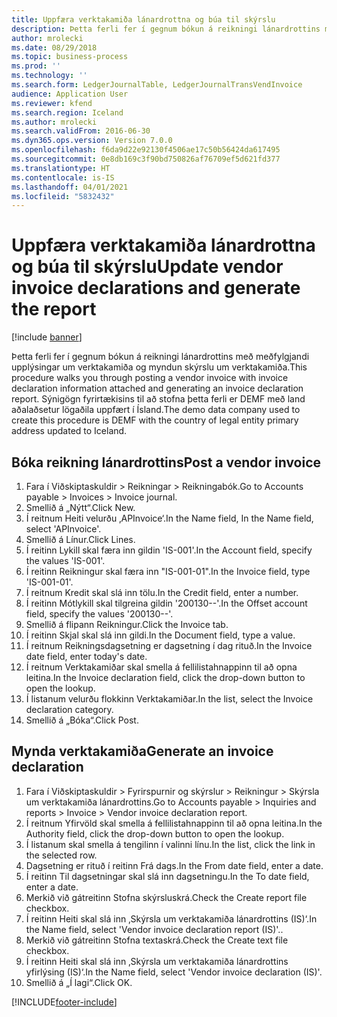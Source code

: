 ```yaml
---
title: Uppfæra verktakamiða lánardrottna og búa til skýrslu
description: Þetta ferli fer í gegnum bókun á reikningi lánardrottins með meðfylgjandi upplýsingar um verktakamiða og myndun skýrslu um verktakamiða.
author: mrolecki
ms.date: 08/29/2018
ms.topic: business-process
ms.prod: ''
ms.technology: ''
ms.search.form: LedgerJournalTable, LedgerJournalTransVendInvoice
audience: Application User
ms.reviewer: kfend
ms.search.region: Iceland
ms.author: mrolecki
ms.search.validFrom: 2016-06-30
ms.dyn365.ops.version: Version 7.0.0
ms.openlocfilehash: f6da9d22e92130f4506ae17c50b56424da617495
ms.sourcegitcommit: 0e8db169c3f90bd750826af76709ef5d621fd377
ms.translationtype: HT
ms.contentlocale: is-IS
ms.lasthandoff: 04/01/2021
ms.locfileid: "5832432"
---
```

# <a name="update-vendor-invoice-declarations-and-generate-the-report"></a><span data-ttu-id="a807e-103">Uppfæra verktakamiða lánardrottna og búa til skýrslu</span><span class="sxs-lookup"><span data-stu-id="a807e-103">Update vendor invoice declarations and generate the report</span></span>

[!include [banner](../../includes/banner.md)]

<span data-ttu-id="a807e-104">Þetta ferli fer í gegnum bókun á reikningi lánardrottins með meðfylgjandi upplýsingar um verktakamiða og myndun skýrslu um verktakamiða.</span><span class="sxs-lookup"><span data-stu-id="a807e-104">This procedure walks you through posting a vendor invoice with invoice declaration information attached and generating an invoice declaration report.</span></span> <span data-ttu-id="a807e-105">Sýnigögn fyrirtækisins til að stofna þetta ferli er DEMF með land aðalaðsetur lögaðila uppfært í Ísland.</span><span class="sxs-lookup"><span data-stu-id="a807e-105">The demo data company used to create this procedure is DEMF with the country of legal entity primary address updated to Iceland.</span></span>


## <a name="post-a-vendor-invoice"></a><span data-ttu-id="a807e-106">Bóka reikning lánardrottins</span><span class="sxs-lookup"><span data-stu-id="a807e-106">Post a vendor invoice</span></span>
1. <span data-ttu-id="a807e-107">Fara í Viðskiptaskuldir > Reikningar > Reikningabók.</span><span class="sxs-lookup"><span data-stu-id="a807e-107">Go to Accounts payable > Invoices > Invoice journal.</span></span>
2. <span data-ttu-id="a807e-108">Smellið á „Nýtt“.</span><span class="sxs-lookup"><span data-stu-id="a807e-108">Click New.</span></span>
3. <span data-ttu-id="a807e-109">Í reitnum Heiti velurðu ‚APInvoice‘.</span><span class="sxs-lookup"><span data-stu-id="a807e-109">In the Name field, In the Name field, select 'APInvoice'.</span></span>
4. <span data-ttu-id="a807e-110">Smellið á Línur.</span><span class="sxs-lookup"><span data-stu-id="a807e-110">Click Lines.</span></span>
5. <span data-ttu-id="a807e-111">Í reitinn Lykill skal færa inn gildin 'IS-001'.</span><span class="sxs-lookup"><span data-stu-id="a807e-111">In the Account field, specify the values 'IS-001'.</span></span>
6. <span data-ttu-id="a807e-112">Í reitinn Reikningur skal færa inn "IS-001-01".</span><span class="sxs-lookup"><span data-stu-id="a807e-112">In the Invoice field, type 'IS-001-01'.</span></span>
7. <span data-ttu-id="a807e-113">Í reitnum Kredit skal slá inn tölu.</span><span class="sxs-lookup"><span data-stu-id="a807e-113">In the Credit field, enter a number.</span></span>
8. <span data-ttu-id="a807e-114">Í reitinn Mótlykill skal tilgreina gildin '200130--'.</span><span class="sxs-lookup"><span data-stu-id="a807e-114">In the Offset account field, specify the values '200130--'.</span></span>
9. <span data-ttu-id="a807e-115">Smellið á flipann Reikningur.</span><span class="sxs-lookup"><span data-stu-id="a807e-115">Click the Invoice tab.</span></span>
10. <span data-ttu-id="a807e-116">Í reitinn Skjal skal slá inn gildi.</span><span class="sxs-lookup"><span data-stu-id="a807e-116">In the Document field, type a value.</span></span>
11. <span data-ttu-id="a807e-117">Í reitnum Reikningsdagsetning er dagsetning í dag rituð.</span><span class="sxs-lookup"><span data-stu-id="a807e-117">In the Invoice date field, enter today's date.</span></span>
12. <span data-ttu-id="a807e-118">Í reitnum Verktakamiðar skal smella á fellilistahnappinn til að opna leitina.</span><span class="sxs-lookup"><span data-stu-id="a807e-118">In the Invoice declaration field, click the drop-down button to open the lookup.</span></span>
13. <span data-ttu-id="a807e-119">Í listanum velurðu flokkinn Verktakamiðar.</span><span class="sxs-lookup"><span data-stu-id="a807e-119">In the list, select the Invoice declaration category.</span></span>
14. <span data-ttu-id="a807e-120">Smellið á „Bóka“.</span><span class="sxs-lookup"><span data-stu-id="a807e-120">Click Post.</span></span>

## <a name="generate-an-invoice-declaration"></a><span data-ttu-id="a807e-121">Mynda verktakamiða</span><span class="sxs-lookup"><span data-stu-id="a807e-121">Generate an invoice declaration</span></span>
1. <span data-ttu-id="a807e-122">Fara í Viðskiptaskuldir > Fyrirspurnir og skýrslur > Reikningur > Skýrsla um verktakamiða lánardrottins.</span><span class="sxs-lookup"><span data-stu-id="a807e-122">Go to Accounts payable > Inquiries and reports > Invoice > Vendor invoice declaration report.</span></span>
2. <span data-ttu-id="a807e-123">Í reitnum Yfirvöld skal smella á fellilistahnappinn til að opna leitina.</span><span class="sxs-lookup"><span data-stu-id="a807e-123">In the Authority field, click the drop-down button to open the lookup.</span></span>
3. <span data-ttu-id="a807e-124">Í listanum skal smella á tengilinn í valinni línu.</span><span class="sxs-lookup"><span data-stu-id="a807e-124">In the list, click the link in the selected row.</span></span>
4. <span data-ttu-id="a807e-125">Dagsetning er rituð í reitinn Frá dags.</span><span class="sxs-lookup"><span data-stu-id="a807e-125">In the From date field, enter a date.</span></span>
5. <span data-ttu-id="a807e-126">Í reitinn Til dagsetningar skal slá inn dagsetningu.</span><span class="sxs-lookup"><span data-stu-id="a807e-126">In the To date field, enter a date.</span></span>
6. <span data-ttu-id="a807e-127">Merkið við gátreitinn Stofna skýrsluskrá.</span><span class="sxs-lookup"><span data-stu-id="a807e-127">Check the Create report file checkbox.</span></span>
7. <span data-ttu-id="a807e-128">Í reitinn Heiti skal slá inn ‚Skýrsla um verktakamiða lánardrottins (IS)‘.</span><span class="sxs-lookup"><span data-stu-id="a807e-128">In the Name field, select 'Vendor invoice declaration report (IS)'..</span></span>
8. <span data-ttu-id="a807e-129">Merkið við gátreitinn Stofna textaskrá.</span><span class="sxs-lookup"><span data-stu-id="a807e-129">Check the Create text file checkbox.</span></span>
9. <span data-ttu-id="a807e-130">Í reitinn Heiti skal slá inn ‚Skýrsla um verktakamiða lánardrottins yfirlýsing (IS)‘.</span><span class="sxs-lookup"><span data-stu-id="a807e-130">In the Name field, select 'Vendor invoice declaration (IS)'.</span></span>
10. <span data-ttu-id="a807e-131">Smellið á „Í lagi“.</span><span class="sxs-lookup"><span data-stu-id="a807e-131">Click OK.</span></span>



[!INCLUDE[footer-include](../../../includes/footer-banner.md)]